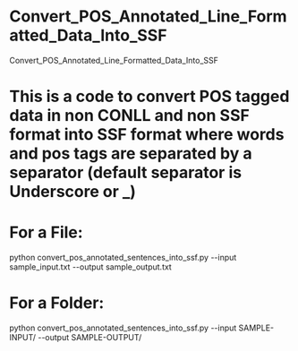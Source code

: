 # Convert_POS_Annotated_Line_Formatted_Data_Into_SSF
Convert_POS_Annotated_Line_Formatted_Data_Into_SSF
# This is a code to convert POS tagged data in non CONLL and non SSF format into SSF format where words and pos tags are separated by a separator (default separator is Underscore or \_)
# For a File:
python convert_pos_annotated_sentences_into_ssf.py --input sample_input.txt --output sample_output.txt
# For a Folder:
python convert_pos_annotated_sentences_into_ssf.py --input SAMPLE-INPUT/ --output SAMPLE-OUTPUT/

